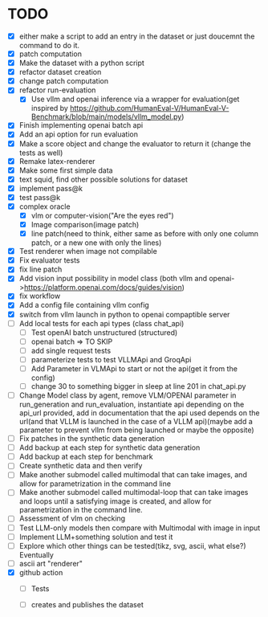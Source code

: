 # TODO

- [X] either make a script to add an entry in the dataset or just doucemnt the command to do it.
- [X] patch computation
- [X] Make the dataset with a python script
- [X] refactor dataset creation
- [X] change patch computation
- [X] refactor run-evaluation
  - [X] Use vllm and openai inference via a wrapper for evaluation(get inspired by https://github.com/HumanEval-V/HumanEval-V-Benchmark/blob/main/models/vllm_model.py)
- [X] Finish implementing openai batch api
- [X] Add an api option for run evaluation
- [X] Make a score object and change the evaluator to return it (change the tests as well)
- [X] Remake latex-renderer
- [X] Make some first simple data
- [X] text squid, find other possible solutions for dataset
- [X] implement pass@k
- [X] test pass@k
- [X] complex oracle
  - [X] vlm or computer-vision("Are the eyes red")
  - [X] Image comparison(image patch)
  - [X] line patch(need to think, either same as before with only one column patch, or a new one with only the lines)
- [X] Test renderer when image not compilable
- [X] Fix evaluator tests
- [X] fix line patch
- [X] Add vision input possibility in model class (both vllm and openai->https://platform.openai.com/docs/guides/vision)
- [X] fix workflow
- [X] Add a config file containing vllm config 
- [X] switch from vllm launch in python to openai compaptible server
- [ ] Add local tests for each api types (class chat_api)
  - [ ] Test openAI batch unstructured (structured)
  - [ ] openai batch => TO SKIP
  - [ ] add single request tests
  - [ ] parameterize tests to test VLLMApi and GroqApi
  - [ ] Add Parameter in VLMApi to start or not the api(get it from the config)
  - [ ] change 30 to something bigger in sleep at line 201 in chat_api.py 
- [ ] Change Model class by agent, remove VLM/OPENAI parameter in run_generation and run_evaluation, instantiate api depending on the api_url provided, add in documentation that the api used depends on the url(and that VLLM is launched in the case of a VLLM api)(maybe add a parameter to prevent vllm from being launched or maybe the opposite)
- [ ] Fix patches in the synthetic data generation
- [ ] Add backup at each step for synthetic data generation
- [ ] Add backup at each step for benchmark
- [ ] Create synthetic data and then verify
- [ ] Make another submodel called multimodal that can take images, and allow for parametrization in the command line
- [ ] Make another submodel called multimodal-loop that can take images and loops until a satisfying image is created, and allow for parametrization in the command line.
- [ ] Assessment of vlm on checking 
- [ ] Test LLM-only models then compare with Multimodal with image in input
- [ ] Implement LLM+something solution and test it
- [ ] Explore which other things can be tested(tikz, svg, ascii, what else?)
Eventually
- [ ] ascii art "renderer"
- [X] github action
  - [ ] Tests
  - [ ] creates and publishes the dataset


